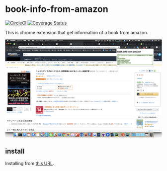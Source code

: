 # book-info-from-amazon
[![CircleCI](https://circleci.com/gh/korosuke613/book-info-from-amazon/tree/master.svg?style=svg)](https://circleci.com/gh/korosuke613/book-info-from-amazon/tree/master) [![Coverage Status](https://coveralls.io/repos/github/korosuke613/book-info-from-amazon/badge.svg?branch=develop)](https://coveralls.io/github/korosuke613/book-info-from-amazon?branch=develop)

This is chrome extension that get information of a book from amazon.

![イメージ画像](image.png)

## install
Installing from [this URL](https://chrome.google.com/webstore/detail/bifa-book-info-from-amazo/bkhaeipigknfhmbkcoingjepncjpaedl).
